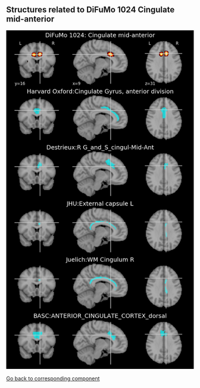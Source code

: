 


## Structures related to DiFuMo 1024 Cingulate mid-anterior

![602](602.jpg "Structures related to DiFuMo 1024 Cingulate mid-anterior")

[Go back to corresponding component](https://parietal-inria.github.io/DiFuMo/1024/html/602.html)